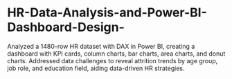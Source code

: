 # HR-Data-Analysis-and-Power-BI-Dashboard-Design-
Analyzed a 1480-row HR dataset with DAX in Power BI, creating a dashboard with KPI cards, column charts, bar charts, area charts, and donut charts. Addressed data challenges to reveal attrition trends by age group, job role, and education field, aiding data-driven HR strategies.
